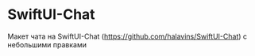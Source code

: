 # SwiftUI-Chat
Макет чата на SwiftUI-Chat (https://github.com/halavins/SwiftUI-Chat) с небольшими правками 

